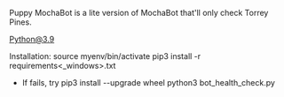 Puppy MochaBot is a lite version of MochaBot that'll only check Torrey Pines.

Python@3.9

Installation:
<Linux> source myenv/bin/activate 
pip3 install -r requirements<_windows>.txt
  - If fails, try pip3 install --upgrade wheel
python3 bot_health_check.py

